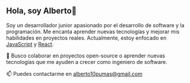 ## Hola, soy Alberto👋

Soy un desarrollador junior apasionado por el desarrollo de software y la programación. Me encanta aprender nuevas tecnologías y mejorar mis habilidades en proyectos reales. Actualmente, estoy enfocado en [JavaScript](https://developer.mozilla.org/en-US/docs/Web/JavaScript) y [React](https://reactjs.org/).

🚀 Busco colaborar en proyectos open-source o aprender nuevas tecnologías que me ayuden a crecer como ingeniero de software.

📫 Puedes contactarme en alberto10pumas@gmail.com

<!--
**albertoher/albertoher** is a ✨ _special_ ✨ repository because its `README.md` (this file) appears on your GitHub profile.

Here are some ideas to get you started:

- 🔭 I’m currently working on ...
- 🌱 I’m currently learning ...
- 👯 I’m looking to collaborate on ...
- 🤔 I’m looking for help with ...
- 💬 Ask me about ...
- 📫 How to reach me: ...
- 😄 Pronouns: ...
- ⚡ Fun fact: ...
-->
